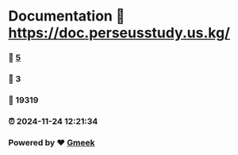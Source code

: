 # Documentation :link: https://doc.perseusstudy.us.kg/ 
### :page_facing_up: [5](https://doc.perseusstudy.us.kg//tag.html) 
### :speech_balloon: 3 
### :hibiscus: 19319 
### :alarm_clock: 2024-11-24 12:21:34 
### Powered by :heart: [Gmeek](https://github.com/Meekdai/Gmeek)
